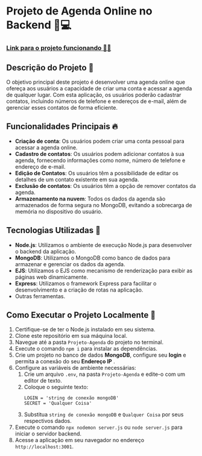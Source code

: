 # Projeto de Agenda Online no Backend 📇💻

### [Link para o projeto funcionando 🔗📇](https://projeto-agenda-k1pv.onrender.com/login)

## Descrição do Projeto 📝

O objetivo principal deste projeto é desenvolver uma agenda online que ofereça aos usuários a capacidade de criar uma conta e acessar a agenda de qualquer lugar. Com esta aplicação, os usuários poderão cadastrar contatos, incluindo números de telefone e endereços de e-mail, além de gerenciar esses contatos de forma eficiente.

## Funcionalidades Principais 🔥

- **Criação de conta**: Os usuários podem criar uma conta pessoal para acessar a agenda online.
- **Cadastro de contatos**: Os usuários podem adicionar contatos à sua agenda, fornecendo informações como nome, número de telefone e endereço de e-mail.
- **Edição de Contatos**: Os usuários têm a possibilidade de editar os detalhes de um contato existente em sua agenda.
- **Exclusão de contatos**: Os usuários têm a opção de remover contatos da agenda.
- **Armazenamento na nuvem**: Todos os dados da agenda são armazenados de forma segura no MongoDB, evitando a sobrecarga de memória no dispositivo do usuário.

## Tecnologias Utilizadas 🔧

- **Node.js**: Utilizamos o ambiente de execução Node.js para desenvolver o backend da aplicação.
- **MongoDB**: Utilizamos o MongoDB como banco de dados para armazenar e gerenciar os dados da agenda.
- **EJS**: Utilizamos o EJS como mecanismo de renderização para exibir as páginas web dinamicamente.
- **Express**: Utilizamos o framework Express para facilitar o desenvolvimento e a criação de rotas na aplicação.
- Outras ferramentas.

## Como Executar o Projeto Localmente 🚀

1. Certifique-se de ter o Node.js instalado em seu sistema.
2. Clone este repositório em sua máquina local.
3. Navegue até a pasta `Projeto-Agenda` do projeto no terminal.
4. Execute o comando `npm i` para instalar as dependências.
5. Crie um projeto no banco de dados **MongoDB**, configure seu **login** e permita a conexão do seu **Endereço IP**  .
6. Configure as variáveis de ambiente necessárias:
   1. Crie um arquivo `.env`, na pasta `Projeto-Agenda` e edite-o com um editor de texto.
   2. Coloque o seguinte texto: <br>
      ```
      LOGIN = 'string de conexão mongoDB'
      SECRET = 'Qualquer Coisa'
      ```
   3. Substitua `string de conexão mongoDB` e `Qualquer Coisa` por seus respectivos dados.
7. Execute o comando `npx nodemon server.js` ou `node server.js` para iniciar o servidor backend.
8. Acesse a aplicação em seu navegador no endereço `http://localhost:3001`.

